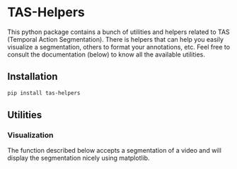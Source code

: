 # TAS-Helpers

This python package contains a bunch of utilities and helpers related to TAS (Temporal Action Segmentation). There is helpers that can help you easily visualize a segmentation, others to format your annotations, etc. Feel free to consult the documentation (below) to know all the available utilities.

## Installation

```bash
pip install tas-helpers
```

## Utilities

### Visualization

The function described below accepts a segmentation of a video and will display the segmentation nicely using matplotlib.
